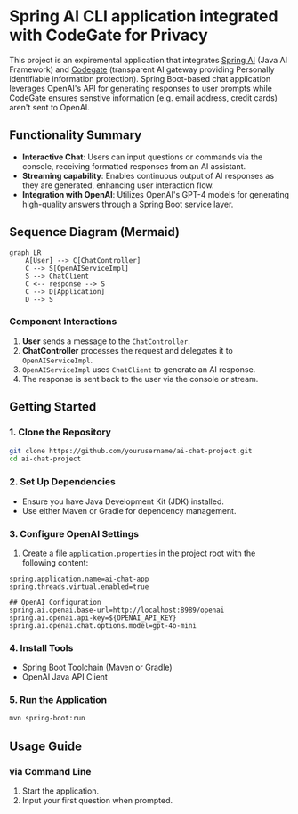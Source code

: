 

#  Spring AI CLI application integrated with CodeGate for Privacy
This project is an expiremental application that integrates [Spring AI](https://spring.io/projects/spring-ai) (Java AI Framework) and [Codegate](https://github.com/stacklok/codegate) (transparent AI gateway providing Personally identifiable information protection). Spring Boot-based chat application leverages OpenAI's API for generating responses to user prompts while CodeGate ensures senstive information (e.g. email address, credit cards) aren't sent to OpenAI. 

## Functionality Summary
- **Interactive Chat**: Users can input questions or commands via the console, receiving formatted responses from an AI assistant.
- **Streaming capability**: Enables continuous output of AI responses as they are generated, enhancing user interaction flow.
- **Integration with OpenAI**: Utilizes OpenAI's GPT-4 models for generating high-quality answers through a Spring Boot service layer.

## Sequence Diagram (Mermaid)

```mermaid
graph LR
    A[User] --> C[ChatController]
    C --> S[OpenAIServiceImpl]
    S --> ChatClient
    C <-- response --> S
    C --> D[Application]
    D --> S
```

### Component Interactions
1. **User** sends a message to the `ChatController`.
2. **ChatController** processes the request and delegates it to `OpenAIServiceImpl`.
3. `OpenAIServiceImpl` uses `ChatClient` to generate an AI response.
4. The response is sent back to the user via the console or stream.

## Getting Started

### 1. Clone the Repository
```bash
git clone https://github.com/yourusername/ai-chat-project.git
cd ai-chat-project
```

### 2. Set Up Dependencies
- Ensure you have Java Development Kit (JDK) installed.
- Use either Maven or Gradle for dependency management.

### 3. Configure OpenAI Settings
1. Create a file `application.properties` in the project root with the following content:
```properties
spring.application.name=ai-chat-app
spring.threads.virtual.enabled=true

## OpenAI Configuration
spring.ai.openai.base-url=http://localhost:8989/openai
spring.ai.openai.api-key=${OPENAI_API_KEY}
spring.ai.openai.chat.options.model=gpt-4o-mini
```

### 4. Install Tools
- Spring Boot Toolchain (Maven or Gradle)
- OpenAI Java API Client

### 5. Run the Application
```bash
mvn spring-boot:run
```

## Usage Guide

### via Command Line
1. Start the application.
2. Input your first question when prompted.

